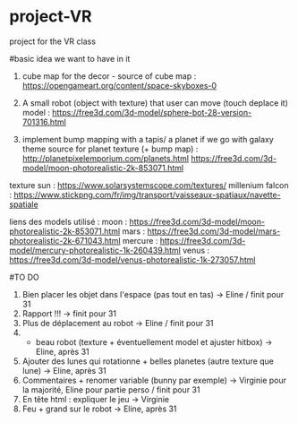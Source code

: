 # project-VR
project for the VR class

#basic idea we want to have in it
1. cube map for the decor - source of cube map  : https://opengameart.org/content/space-skyboxes-0
2. A small robot (object with texture) that user can move (touch deplace it)
model : https://free3d.com/3d-model/sphere-bot-28-version-701316.html

3. implement bump mapping with a tapis/ a planet if we go with galaxy theme 
source for planet texture (+ bump map) : http://planetpixelemporium.com/planets.html
  https://free3d.com/3d-model/moon-photorealistic-2k-853071.html

texture sun : https://www.solarsystemscope.com/textures/
millenium falcon : https://www.stickpng.com/fr/img/transport/vaisseaux-spatiaux/navette-spatiale

liens des models utilisé :
moon : https://free3d.com/3d-model/moon-photorealistic-2k-853071.html
mars : https://free3d.com/3d-model/mars-photorealistic-2k-671043.html
mercure : https://free3d.com/3d-model/mercury-photorealistic-1k-260439.html
venus : https://free3d.com/3d-model/venus-photorealistic-1k-273057.html


#TO DO
1. Bien placer les objet dans l'espace (pas tout en tas) -> Eline / finit pour 31
2. Rapport !!! -> finit pour 31
3. Plus de déplacement au robot -> Eline / finit pour 31
4. + beau robot (texture + éventuellement model et ajuster hitbox)  -> Eline, après 31
5. Ajouter des lunes qui rotationne + belles planetes (autre texture que lune) -> Eline, après 31
6. Commentaires + renomer variable (bunny par exemple) -> Virginie pour la majorité, Eline pour partie perso / finit pour 31
7. En tête html : expliquer le jeu -> Virginie
8. Feu + grand sur le robot -> Eline, après 31

